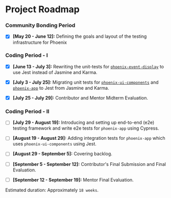 # Project Roadmap  

### Community Bonding Period  

- [x] **[May 20 - June 12]:** Defining the goals and layout of the testing infrastructure for Phoenix 

### Coding Period - I

- [x] **[June 13 - July 3]:** Rewriting the unit-tests for [`phoenix-event-display`](https://github.com/HSF/phoenix/tree/master/packages/phoenix-event-display) to use Jest instead of Jasmine and Karma.

- [x] **[July 3 - July 25]:** Migrating unit tests for [`phoenix-ui-components`](https://github.com/HSF/phoenix/tree/master/packages/phoenix-ng/projects/phoenix-ui-components) and [`phoenix-app`](https://github.com/HSF/phoenix/tree/master/packages/phoenix-ng/projects/phoenix-app) to Jest from Jasmine and Karma.

- [x] **[July 25 - July 29]:** Contributor and Mentor Midterm Evaluation.

### Coding Period - II

- [ ] **[July 29 - August 19]:** Introducing and setting up end-to-end (e2e) testing framework and write e2e tests for `phoenix-app` using Cypress.

- [ ] **[August 19 - August 29]:** Adding integration tests for `phoenix-app` which uses `phoenix-ui-components` using Jest.

- [ ] **[August 29 - September 5]:** Covering backlog.  

- [ ] **[September 5 - September 12]:** Contributor's Final Submission and Final Evaluation.

- [ ] **[September 12 - September 19]:** Mentor Final Evaluation.  

Estimated duration: Approximately `18 weeks`.
